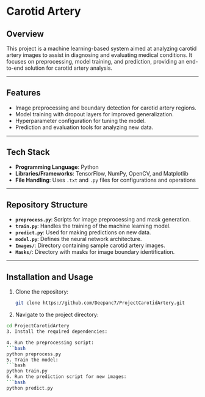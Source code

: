 # **Carotid Artery**

## **Overview**  
This project is a machine learning-based system aimed at analyzing carotid artery images to assist in diagnosing and evaluating medical conditions. It focuses on preprocessing, model training, and prediction, providing an end-to-end solution for carotid artery analysis.

---

## **Features**  
- Image preprocessing and boundary detection for carotid artery regions.  
- Model training with dropout layers for improved generalization.  
- Hyperparameter configuration for tuning the model.  
- Prediction and evaluation tools for analyzing new data.  

---

## **Tech Stack**  
- **Programming Language**: Python  
- **Libraries/Frameworks**: TensorFlow, NumPy, OpenCV, and Matplotlib  
- **File Handling**: Uses `.txt` and `.py` files for configurations and operations  

---

## **Repository Structure**  
- **`preprocess.py`**: Scripts for image preprocessing and mask generation.  
- **`train.py`**: Handles the training of the machine learning model.  
- **`predict.py`**: Used for making predictions on new data.  
- **`model.py`**: Defines the neural network architecture.  
- **`Images/`**: Directory containing sample carotid artery images.  
- **`Masks/`**: Directory with masks for image boundary identification.  

---

## **Installation and Usage**  
1. Clone the repository:  
   ```bash
   git clone https://github.com/Deepanc7/ProjectCarotidArtery.git
2. Navigate to the project directory:
  ```bash
cd ProjectCarotidArtery  
3. Install the required dependencies:

4. Run the preprocessing script:
```bash
python preprocess.py  
5. Train the model:
```bash
python train.py  
6. Run the prediction script for new images:
```bash
python predict.py  
